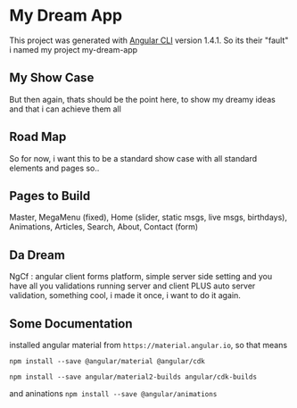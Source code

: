# My Dream App

This project was generated with [Angular CLI](https://github.com/angular/angular-cli) version 1.4.1.
So its their "fault" i named my project my-dream-app

## My Show Case

But then again, thats should be the point here, to show my dreamy ideas and that i can achieve them all

## Road Map

So for now, i want this to be a standard show case with all standard elements and pages so..

## Pages to Build

Master, MegaMenu (fixed), Home (slider, static msgs, live msgs, birthdays), Animations, Articles, Search, About, Contact (form)

## Da Dream

NgCf : angular client forms platform, simple server side setting and you have all you validations running server and client PLUS auto server validation, something cool, i made it once, i want to do it again.

## Some Documentation
installed angular material from `https://material.angular.io`, so that means

`npm install --save @angular/material @angular/cdk`

`npm install --save angular/material2-builds angular/cdk-builds`

and aninations
`npm install --save @angular/animations`
